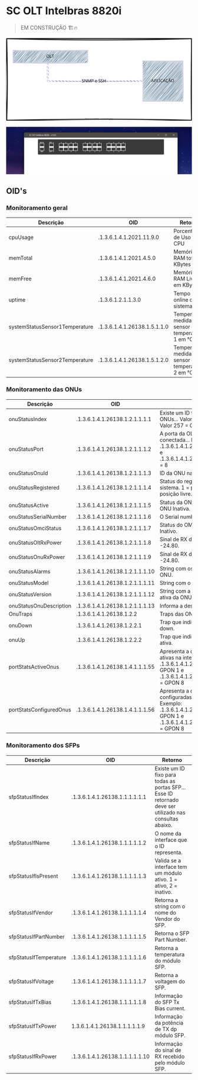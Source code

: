 # SC OLT Intelbras 8820i

> EM CONSTRUÇÃO 🏗️🔥

![equema](img/sc-olt-intelbras-8820i.drawio.svg)

![foto frontal da olt intelbras 8820i](./img/image-2.png)

## OID's

### Monitoramento geral

| Descrição                         | OID                               | Retorno                              |
|-----------------------------------|-----------------------------------|--------------------------------------|
| cpuUsage                          | .1.3.6.1.4.1.2021.11.9.0           | Porcentagem de Uso do CPU |
| memTotal                          | .1.3.6.1.4.1.2021.4.5.0            | Memória RAM total em KBytes |
| memFree                           | .1.3.6.1.4.1.2021.4.6.0            | Memória RAM Livre em KBytes |
| uptime                            | .1.3.6.1.2.1.1.3.0                 | Tempo online do sistema |
| systemStatusSensor1Temperature    | .1.3.6.1.4.1.26138.1.5.1.1.0       | Temperatura medida do sensor de temperatura 1 em °C |
| systemStatusSensor2Temperature    | .1.3.6.1.4.1.26138.1.5.1.2.0       | Temperatura medida do sensor de temperatura 2 em °C |

### Monitoramento das ONUs

| Descrição                  | OID                                     | Retorno                                                                                                                             |
|----------------------------|-----------------------------------------|-------------------------------------------------------------------------------------------------------------------------------------|
| onuStatusIndex             | .1.3.6.1.4.1.26138.1.2.1.1.1.1          | Existe um ID fixo para as 1024 ONUs... Valor 129 = GPON 2 ONU 1. Valor 257 = GPON 3 ONU 1. |
| onuStatusPort              | .1.3.6.1.4.1.26138.1.2.1.1.1.2          | A porta da OLT na qual a ONU está conectada... Exemplo: .1.3.6.1.4.1.26138.1.2.1.1.1.2.1 = 1 e .1.3.6.1.4.1.26138.1.2.1.1.1.2.1024 = 8 |
| onuStatusOnuId             | .1.3.6.1.4.1.26138.1.2.1.1.1.3          | ID da ONU na porta PON |
| onuStatusRegistered        | .1.3.6.1.4.1.26138.1.2.1.1.1.4          | Status do registro da ONU no sistema. 1 = posição ocupada, 2 = posição livre. |
| onuStatusActive            | .1.3.6.1.4.1.26138.1.2.1.1.1.5          | Status da ONU. 1 = ONU Ativa, 2 = ONU Inativa. |
| onuStatusSerialNumber      | .1.3.6.1.4.1.26138.1.2.1.1.1.6          | O Serial number da ONU |
| onuStatusOmciStatus        | .1.3.6.1.4.1.26138.1.2.1.1.1.7           | Status do OMCI da ONU. 2 = ok, 0 = Inativo. |
| onuStatusOltRxPower        | .1.3.6.1.4.1.26138.1.2.1.1.1.8          | Sinal de RX da OLT. Exemplo: -24.80. |
| onuStatusOnuRxPower        | .1.3.6.1.4.1.26138.1.2.1.1.1.9          | Sinal de RX da ONU. Exemplo: -24.80. |
| onuStatusAlarms            | .1.3.6.1.4.1.26138.1.2.1.1.1.10         | String com os alarmes ativos da ONU. |
| onuStatusModel             | .1.3.6.1.4.1.26138.1.2.1.1.1.11         | String com o modelo da ONU |
| onuStatusVersion           | .1.3.6.1.4.1.26138.1.2.1.1.1.12         | String com a versão de firmware ativa da ONU. |
| onuStatusOnuDescription    | .1.3.6.1.4.1.26138.1.2.1.1.1.13         | Informa a descrição da ONU. |
| OnuTraps                   | .1.3.6.1.4.1.26138.1.2.2                | Traps das ONUs |
| onuDown                    | .1.3.6.1.4.1.26138.1.2.2.1              | Trap que indica que a ONU está down. |
| onuUp                      | .1.3.6.1.4.1.26138.1.2.2.2              | Trap que indica que a ONU está ativa. |
| portStatsActiveOnus        | .1.3.6.1.4.1.26138.1.4.1.1.1.55         | Apresenta a quantidade de CPE’s ativas na interface PON. Exemplo: .1.3.6.1.4.1.26138.1.4.1.1.1.55.9 = GPON 1 e .1.3.6.1.4.1.26138.1.4.1.1.1.55.16 = GPON 8 |
| portStatsConfiguredOnus    | .1.3.6.1.4.1.26138.1.4.1.1.1.56         | Apresenta a quantidade de CPE’s configuradas na interface PON. Exemplo: .1.3.6.1.4.1.26138.1.4.1.1.1.56.9 = GPON 1 e .1.3.6.1.4.1.26138.1.4.1.1.1.56.16 = GPON 8 |

### Monitoramento dos SFPs

| Descrição                | OID                               | Retorno                                                                                                  |
|--------------------------|-----------------------------------|----------------------------------------------------------------------------------------------------------|
| sfpStatusIfIndex         | .1.3.6.1.4.1.26138.1.1.1.1.1.1    | Existe um ID fixo para todas as portas SFP... Esse ID retornado deve ser utilizado nas consultas abaixo. |
| sfpStatusIfName          | .1.3.6.1.4.1.26138.1.1.1.1.1.2    | O nome da interface que o ID representa. |
| sfpStatusIfIsPresent     | .1.3.6.1.4.1.26138.1.1.1.1.1.3    | Valida se a interface tem um módulo ativo. 1 = ativo, 2 = inativo. |
| sfpStatusIfVendor        | .1.3.6.1.4.1.26138.1.1.1.1.1.4    | Retorna a string com o nome do Vendor do SFP. |
| sfpStatusIfPartNumber    | .1.3.6.1.4.1.26138.1.1.1.1.1.5    | Retorna o SFP Part Number. |
| sfpStatusIfTemperature   | .1.3.6.1.4.1.26138.1.1.1.1.1.6    | Retorna a temperatura do módulo SFP. |
| sfpStatusIfVoltage       | .1.3.6.1.4.1.26138.1.1.1.1.1.7    | Retorna a voltagem do SFP. |
| sfpStatusIfTxBias        | .1.3.6.1.4.1.26138.1.1.1.1.1.8    | Informação do SFP Tx Bias current. |
| sfpStatusIfTxPower       | 1.3.6.1.4.1.26138.1.1.1.1.1.9     | Informação da potência de TX dp módulo SFP. |
| sfpStatusIfRxPower       | .1.3.6.1.4.1.26138.1.1.1.1.1.10   | Informação do sinal de RX recebido pelo módulo SFP. |

